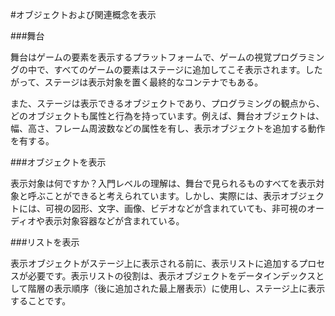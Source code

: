 #オブジェクトおよび関連概念を表示

###舞台

舞台はゲームの要素を表示するプラットフォームで、ゲームの視覚プログラミングの中で、すべてのゲームの要素はステージに追加してこそ表示されます。したがって、ステージは表示対象を置く最終的なコンテナでもある。

また、ステージは表示できるオブジェクトであり、プログラミングの観点から、どのオブジェクトも属性と行為を持っています。例えば、舞台オブジェクトは、幅、高さ、フレーム周波数などの属性を有し、表示オブジェクトを追加する動作を有する。



###オブジェクトを表示

表示対象は何ですか？入門レベルの理解は、舞台で見られるものすべてを表示対象と呼ぶことができると考えられています。しかし、実際には、表示オブジェクトには、可視の図形、文字、画像、ビデオなどが含まれていても、非可視のオーディオや表示対象容器などが含まれている。



###リストを表示

表示オブジェクトがステージ上に表示される前に、表示リストに追加するプロセスが必要です。表示リストの役割は、表示オブジェクトをデータインデックスとして階層の表示順序（後に追加された最上層表示）に使用し、ステージ上に表示することです。